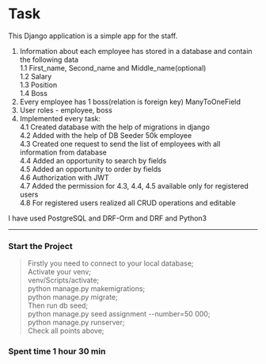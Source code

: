 # __Task__
This Django application is a simple app for the staff.
1. Information about each employee has stored in a database and contain the following data<br/>
  1.1 First_name, Second_name and Middle_name(optional)<br/>
  1.2 Salary<br/>
  1.3 Position<br/>
  1.4 Boss<br/>
2. Every employee has 1 boss(relation is foreign key) ManyToOneField
3. User roles - employee, boss
4. Implemented every task:<br/>
    4.1 Created database with the help of migrations in django<br/>
    4.2 Added with the help of DB Seeder 50k employee<br/>
    4.3 Created one request to send the list of employees with all information from database<br/>
    4.4 Added an opportunity to search by fields<br/>
    4.5 Added an opportunity to order by fields<br/>
    4.6 Authorization with JWT<br/>
    4.7 Added the permission for 4.3, 4.4, 4.5 available only for registered users<br/>
    4.8 For registered users realized all CRUD operations and editable<br/>

I have used PostgreSQL and DRF-Orm and DRF and Python3

---

### Start the Project
>Firstly you need to connect to your local database;<br/>
>Activate your venv;<br/>
>venv/Scripts/activate;<br/>
>python manage.py makemigrations;<br/>
>python manage.py migrate;<br/>
>Then run db seed;<br/>
>python manage.py seed assignment --number=50 000;<br/>
>python manage.py runserver;<br/>
>Check all points above;<br/>

### Spent time 1 hour 30 min
